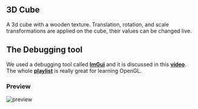 
## 3D Cube
A 3d cube with a wooden texture. Translation, rotation, and scale transformations are applied on the cube, their values can be changed live.


## The Debugging tool
We used a debugging tool called [**ImGui**](https://github.com/ocornut/imgui) and it is discussed in this [**video**](https://www.youtube.com/watch?v=nVaQuNXueFw). The whole [**playlist**](https://www.youtube.com/playlist?list=PLlrATfBNZ98foTJPJ_Ev03o2oq3-GGOS2) is really great for learning OpenGL.



### Preview

![preview](preview.gif "assignment_1_preview")